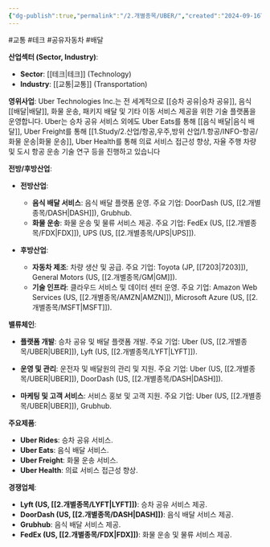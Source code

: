 ```yaml
---
{"dg-publish":true,"permalink":"/2.개별종목/UBER/","created":"2024-09-16T11:55:08.352+09:00","updated":"2025-07-29T21:37:05.315+09:00"}
---
```


#교통 #테크 #공유자동차 #배달

**산업섹터 (Sector, Industry)**:

- **Sector**: [[테크\|테크]] (Technology)
- **Industry**: [[교통\|교통]] (Transportation)

**영위사업**: Uber Technologies Inc.는 전 세계적으로 [[승차 공유\|승차 공유]], 음식 [[배달\|배달]], 화물 운송, 패키지 배달 및 기타 이동 서비스 제공을 위한 기술 플랫폼을 운영합니다. Uber는 승차 공유 서비스 외에도 Uber Eats를 통해 [[음식 배달\|음식 배달]], Uber Freight를 통해 [[1.Study/2.산업/항공,우주,방위 산업/1.항공/INFO-항공/화물 운송\|화물 운송]], Uber Health를 통해 의료 서비스 접근성 향상, 자율 주행 차량 및 도시 항공 운송 기술 연구 등을 진행하고 있습니다


**전방/후방산업**:

- **전방산업**:
    - **음식 배달 서비스**: 음식 배달 플랫폼 운영. 주요 기업: DoorDash (US, [[2.개별종목/DASH\|DASH]]), Grubhub.
    - **화물 운송**: 화물 운송 및 물류 서비스 제공. 주요 기업: FedEx (US, [[2.개별종목/FDX\|FDX]]), UPS (US, [[2.개별종목/UPS\|UPS]]).
      
- **후방산업**:
    - **자동차 제조**: 차량 생산 및 공급. 주요 기업: Toyota (JP, [[7203\|7203]]), General Motors (US, [[2.개별종목/GM\|GM]]).
    - **기술 인프라**: 클라우드 서비스 및 데이터 센터 운영. 주요 기업: Amazon Web Services (US, [[2.개별종목/AMZN\|AMZN]]), Microsoft Azure (US, [[2.개별종목/MSFT\|MSFT]]).

**밸류체인**:

- **플랫폼 개발**: 승차 공유 및 배달 플랫폼 개발. 주요 기업: Uber (US, [[2.개별종목/UBER\|UBER]]), Lyft (US, [[2.개별종목/LYFT\|LYFT]]).
  
- **운영 및 관리**: 운전자 및 배달원의 관리 및 지원. 주요 기업: Uber (US, [[2.개별종목/UBER\|UBER]]), DoorDash (US, [[2.개별종목/DASH\|DASH]]).
  
- **마케팅 및 고객 서비스**: 서비스 홍보 및 고객 지원. 주요 기업: Uber (US, [[2.개별종목/UBER\|UBER]]), Grubhub.

**주요제품**:

- **Uber Rides**: 승차 공유 서비스.
- **Uber Eats**: 음식 배달 서비스.
- **Uber Freight**: 화물 운송 서비스.
- **Uber Health**: 의료 서비스 접근성 향상.

**경쟁업체**:

- **Lyft (US, [[2.개별종목/LYFT\|LYFT]])**: 승차 공유 서비스 제공.
- **DoorDash (US, [[2.개별종목/DASH\|DASH]])**: 음식 배달 서비스 제공.
- **Grubhub**: 음식 배달 서비스 제공.
- **FedEx (US, [[2.개별종목/FDX\|FDX]])**: 화물 운송 및 물류 서비스 제공.